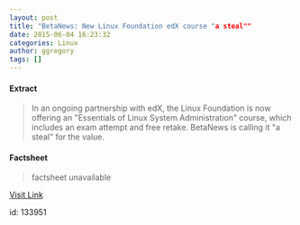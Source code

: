 ```yaml
---
layout: post
title: "BetaNews: New Linux Foundation edX course "a steal""
date: 2015-06-04 16:23:32
categories: Linux
author: ggregory
tags: []
---
```



#### Extract
>In an ongoing partnership with edX, the Linux Foundation is now offering an "Essentials of Linux System Administration" course, which includes an exam attempt and free retake. BetaNews is calling it "a steal" for the value.&nbsp;

#### Factsheet
>factsheet unavailable

[Visit Link](http://www.linuxfoundation.org/news-media/news/2015/06/betanews-new-linux-foundation-edx-course-steal)

id:  133951
